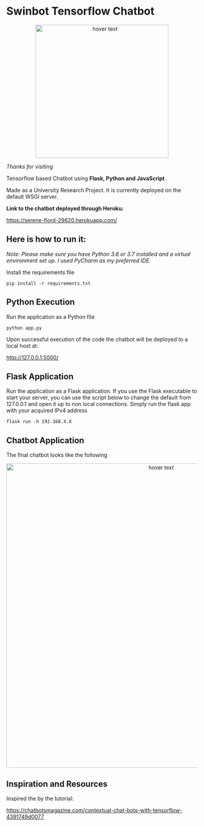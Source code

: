 # Swinbot Tensorflow Chatbot

<p align="center">
  <img src="https://github.com/haxamxam/Swinbot_MLChatBot/blob/master/static/images/chatbot_main.png" width="350" title="hover text">
</p>

*Thanks for visiting*

Tensorflow based Chatbot using <strong>Flask, Python and JavaScript </strong>. 

Made as a University Research Project. It is currently deployed on the default WSGI server.



**Link to the chatbot deployed through Heroku:**


https://serene-fjord-29620.herokuapp.com/

## Here is how to run it:

*Note: Please make sure you have Python 3.6 or 3.7 installed and a virtual environment set up. I used PyCharm as my preferred IDE.*

Install the requirements file

```
pip install -r requirements.txt
```
## Python Execution

Run the application as a Python file

```
python app.py
```

Upon successful execution of the code the chatbot will be deployed to a local host at:

http://127.0.0.1:5000/

## Flask Application

Run the application as a Flask application. If you use the Flask executable to start your server, you can use the script below to change the default from 127.0.0.1 and open it up to non local connections. Simply run the flask app with your acquired IPv4 address

```
flask run -h 192.168.X.X
```
## Chatbot Application

The final chatbot looks like the following

<p align="center">
  <img src="https://github.com/haxamxam/Swinbot_MLChatBot/blob/master/static/images/ezgif.com-crop.gif" width="800" title="hover text">
</p>


## Inspiration and Resources

Inspired the by the tutorial:

https://chatbotsmagazine.com/contextual-chat-bots-with-tensorflow-4391749d0077


